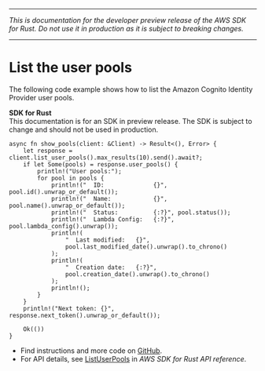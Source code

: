 --------

 *This is documentation for the developer preview release of the AWS SDK for Rust\. Do not use it in production as it is subject to breaking changes\.* 

--------

# List the user pools<a name="cognito-identity-provider_ListUserPools_rust_topic"></a>

The following code example shows how to list the Amazon Cognito Identity Provider user pools\.

**SDK for Rust**  
This documentation is for an SDK in preview release\. The SDK is subject to change and should not be used in production\.
  

```
async fn show_pools(client: &Client) -> Result<(), Error> {
    let response = client.list_user_pools().max_results(10).send().await?;
    if let Some(pools) = response.user_pools() {
        println!("User pools:");
        for pool in pools {
            println!("  ID:              {}", pool.id().unwrap_or_default());
            println!("  Name:            {}", pool.name().unwrap_or_default());
            println!("  Status:          {:?}", pool.status());
            println!("  Lambda Config:   {:?}", pool.lambda_config().unwrap());
            println!(
                "  Last modified:   {}",
                pool.last_modified_date().unwrap().to_chrono()
            );
            println!(
                "  Creation date:   {:?}",
                pool.creation_date().unwrap().to_chrono()
            );
            println!();
        }
    }
    println!("Next token: {}", response.next_token().unwrap_or_default());

    Ok(())
}
```
+  Find instructions and more code on [GitHub](https://github.com/awsdocs/aws-doc-sdk-examples/tree/main/rust_dev_preview/cognitoidentityprovider#code-examples)\. 
+  For API details, see [ListUserPools](https://awslabs.github.io/aws-sdk-rust/) in *AWS SDK for Rust API reference*\. 